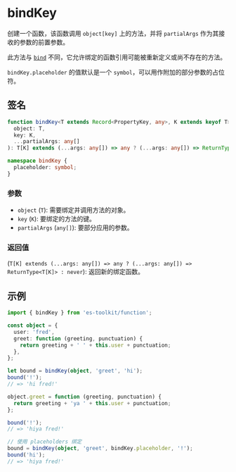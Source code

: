 # bindKey

创建一个函数，该函数调用 `object[key]` 上的方法，并将 `partialArgs` 作为其接收的参数的前置参数。

此方法与 [`bind`](../compat/function/bind.md) 不同，它允许绑定的函数引用可能被重新定义或尚不存在的方法。

`bindKey.placeholder` 的值默认是一个 `symbol`，可以用作附加的部分参数的占位符。

## 签名

```typescript
function bindKey<T extends Record<PropertyKey, any>, K extends keyof T>(
  object: T,
  key: K,
  ...partialArgs: any[]
): T[K] extends (...args: any[]) => any ? (...args: any[]) => ReturnType<T[K]> : never;

namespace bindKey {
  placeholder: symbol;
}
```

### 参数

- `object` (`T`): 需要绑定并调用方法的对象。
- `key` (`K`): 要绑定的方法的键。
- `partialArgs` (`any[]`): 要部分应用的参数。

### 返回值

(`T[K] extends (...args: any[]) => any ? (...args: any[]) => ReturnType<T[K]> : never`): 返回新的绑定函数。

## 示例

```typescript
import { bindKey } from 'es-toolkit/function';

const object = {
  user: 'fred',
  greet: function (greeting, punctuation) {
    return greeting + ' ' + this.user + punctuation;
  },
};

let bound = bindKey(object, 'greet', 'hi');
bound('!');
// => 'hi fred!'

object.greet = function (greeting, punctuation) {
  return greeting + 'ya ' + this.user + punctuation;
};

bound('!');
// => 'hiya fred!'

// 使用 placeholders 绑定
bound = bindKey(object, 'greet', bindKey.placeholder, '!');
bound('hi');
// => 'hiya fred!'
```
